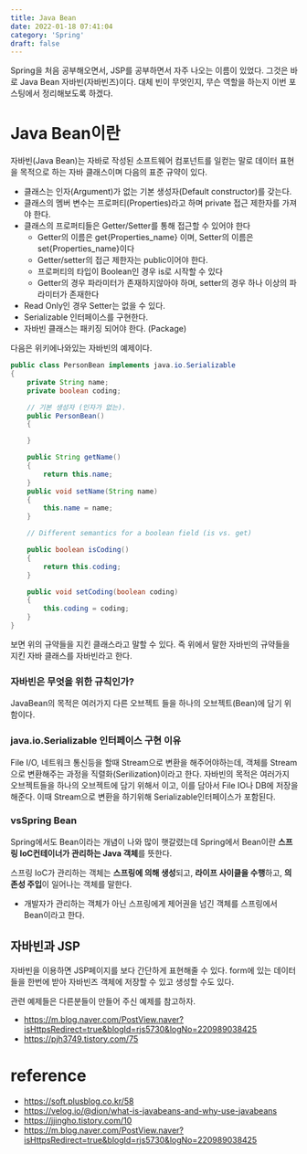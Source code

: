 ```yaml
---
title: Java Bean
date: 2022-01-18 07:41:04
category: 'Spring'
draft: false
---
```


Spring을 처음 공부해오면서, JSP를 공부하면서 자주 나오는 이름이 있었다. 그것은 바로 Java Bean 자바빈(자바빈즈)이다. 대체 빈이 무엇인지, 무슨 역할을 하는지 이번 포스팅에서 정리해보도록 하겠다.

# Java Bean이란

자바빈(Java Bean)는 자바로 작성된 소프트웨어 컴포넌트를 일컫는 말로 데이터 표현을 목적으로 하는 자바 클래스이며 다음의 표준 규약이 있다.

- 클래스는 인자(Argument)가 없는 기본 생성자(Default constructor)를 갖는다.
- 클래스의 멤버 변수는 프로퍼티(Properties)라고 하며 private 접근 제한자를 가져야 한다.
- 클래스의 프로퍼티들은 Getter/Setter를 통해 접근할 수 있어야 한다
  - Getter의 이름은 get{Properties_name} 이며, Setter의 이름은 set{Properties_name}이다
  - Getter/setter의 접근 제한자는 public이어야 한다.
  - 프로퍼티의 타입이 Boolean인 경우 is로 시작할 수 있다
  - Getter의 경우 파라미터가 존재하지않아야 하며, setter의 경우 하나 이상의 파라미터가 존재한다
- Read Only인 경우 Setter는 없을 수 있다.
- Serializable 인터페이스를 구현한다.
- 자바빈 클래스는 패키징 되어야 한다. (Package)

다음은 위키에나와있는 자바빈의 예제이다.

```java
public class PersonBean implements java.io.Serializable
{
    private String name;
    private boolean coding;

    // 기본 생성자 (인자가 없는).
    public PersonBean()
    {

    }

    public String getName()
    {
        return this.name;
    }
    public void setName(String name)
    {
        this.name = name;
    }

    // Different semantics for a boolean field (is vs. get)

    public boolean isCoding()
    {
        return this.coding;
    }

    public void setCoding(boolean coding)
    {
        this.coding = coding;
    }
}
```

보면 위의 규약들을 지킨 클래스라고 말할 수 있다. 즉 위에서 말한 자바빈의 규약들을 지킨 자바 클래스를 자바빈라고 한다.

### 자바빈은 무엇을 위한 규칙인가?

JavaBean의 목적은 여러가지 다른 오브젝트 들을 하나의 오브젝트(Bean)에 담기 위함이다.

### java.io.Serializable 인터페이스 구현 이유

File I/O, 네트워크 통신등을 할때 Stream으로 변환을 해주어야하는데, 객체를 Stream으로 변환해주는 과정을 직렬화(Serilization)이라고 한다. 자바빈의 목적은 여러가지 오브젝트들을 하나의 오브젝트에 담기 위해서 이고, 이를 담아서 File IO나 DB에 저장을 해준다. 이때 Stream으로 변환을 하기위해 Serializable인터페이스가 포함된다.

### vsSpring Bean

Spring에서도 Bean이라는 개념이 나와 많이 햇갈렸는데 Spring에서 Bean이란 **스프링 IoC컨테이너가 관리하는 Java 객체**를 뜻한다.

스프링 IoC가 관리하는 객체는 **스프링에 의해 생성**되고, **라이프 사이클을 수행**하고, **의존성 주입**이 일어나는 객체를 말한다.

- 개발자가 관리하는 객체가 아닌 스프링에게 제어권을 넘긴 객체를 스프링에서 Bean이라고 한다.

## 자바빈과 JSP

자바빈을 이용하면 JSP페이지를 보다 간단하게 표현해줄 수 있다. form에 있는 데이터들을 한번에 받아 자바빈즈 객체에 저장할 수 있고 생성할 수도 있다.

관련 예제들은 다른분들이 만들어 주신 예제를 참고하자.

- https://m.blog.naver.com/PostView.naver?isHttpsRedirect=true&blogId=rjs5730&logNo=220989038425
- https://pjh3749.tistory.com/75

# reference

- https://soft.plusblog.co.kr/58
- https://velog.io/@dion/what-is-javabeans-and-why-use-javabeans
- https://jjingho.tistory.com/10
- https://m.blog.naver.com/PostView.naver?isHttpsRedirect=true&blogId=rjs5730&logNo=220989038425
